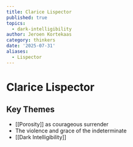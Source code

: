 ```yaml
---
title: Clarice Lispector
published: true
topics:
  - dark-intelligibility
author: Jeroen Kortekaas
category: thinkers
date: '2025-07-31'
aliases:
  - Lispector
---
```

# Clarice Lispector

## Key Themes
- [[Porosity]] as courageous surrender
- The violence and grace of the indeterminate
- [[Dark Intelligibility]]
